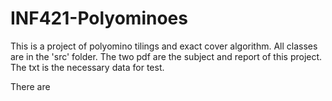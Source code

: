# INF421-Polyominoes
This is a project of polyomino tilings and exact cover algorithm. All classes are in the 'src' folder. The two pdf are the subject and report of this project. The txt is the necessary data for test.

There are 

